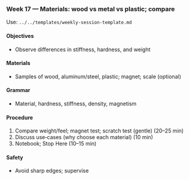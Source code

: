 ### Week 17 — Materials: wood vs metal vs plastic; compare

Use: `../../templates/weekly-session-template.md`

#### Objectives
- Observe differences in stiffness, hardness, and weight

#### Materials
- Samples of wood, aluminum/steel, plastic; magnet; scale (optional)

#### Grammar
- Material, hardness, stiffness, density, magnetism

#### Procedure
1) Compare weight/feel; magnet test; scratch test (gentle) (20–25 min)
2) Discuss use‑cases (why choose each material) (10 min)
3) Notebook; Stop Here (10–15 min)

#### Safety
- Avoid sharp edges; supervise

